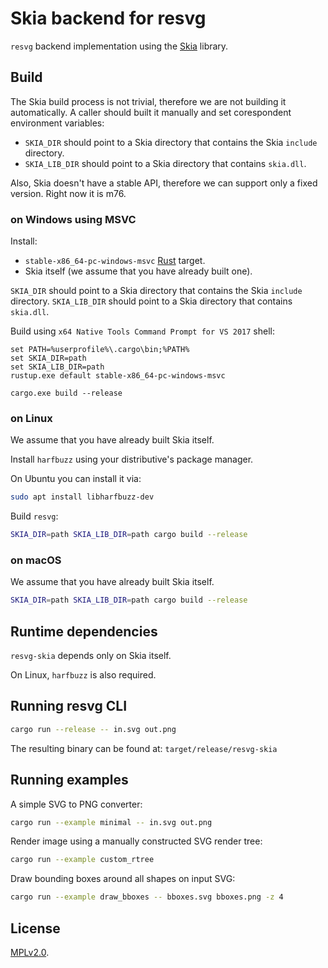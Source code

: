 # Skia backend for resvg

`resvg` backend implementation using the [Skia] library.

## Build

The Skia build process is not trivial, therefore we are not building it automatically.
A caller should built it manually and set corespondent environment variables:

- `SKIA_DIR` should point to a Skia directory that contains the Skia `include` directory.
- `SKIA_LIB_DIR` should point to a Skia directory that contains `skia.dll`.

Also, Skia doesn't have a stable API, therefore we can support only a fixed version.
Right now it is m76.

### on Windows using MSVC

Install:

- `stable-x86_64-pc-windows-msvc` [Rust] target.
- Skia itself (we assume that you have already built one).

`SKIA_DIR` should point to a Skia directory that contains the Skia `include` directory.
`SKIA_LIB_DIR` should point to a Skia directory that contains `skia.dll`.

Build using `x64 Native Tools Command Prompt for VS 2017` shell:

```batch
set PATH=%userprofile%\.cargo\bin;%PATH%
set SKIA_DIR=path
set SKIA_LIB_DIR=path
rustup.exe default stable-x86_64-pc-windows-msvc

cargo.exe build --release
```

### on Linux

We assume that you have already built Skia itself.

Install `harfbuzz` using your distributive's package manager.

On Ubuntu you can install it via:

```sh
sudo apt install libharfbuzz-dev
```

Build `resvg`:

```sh
SKIA_DIR=path SKIA_LIB_DIR=path cargo build --release
```

### on macOS

We assume that you have already built Skia itself.

```sh
SKIA_DIR=path SKIA_LIB_DIR=path cargo build --release
```

## Runtime dependencies

`resvg-skia` depends only on Skia itself.

On Linux, `harfbuzz` is also required.

## Running resvg CLI

```sh
cargo run --release -- in.svg out.png
```

The resulting binary can be found at: `target/release/resvg-skia`

## Running examples

A simple SVG to PNG converter:

```sh
cargo run --example minimal -- in.svg out.png
```

Render image using a manually constructed SVG render tree:

```sh
cargo run --example custom_rtree
```

Draw bounding boxes around all shapes on input SVG:

```sh
cargo run --example draw_bboxes -- bboxes.svg bboxes.png -z 4
```

## License

[MPLv2.0](https://www.mozilla.org/en-US/MPL/).


[Skia]: https://skia.org/
[Rust]: https://www.rust-lang.org/tools/install
